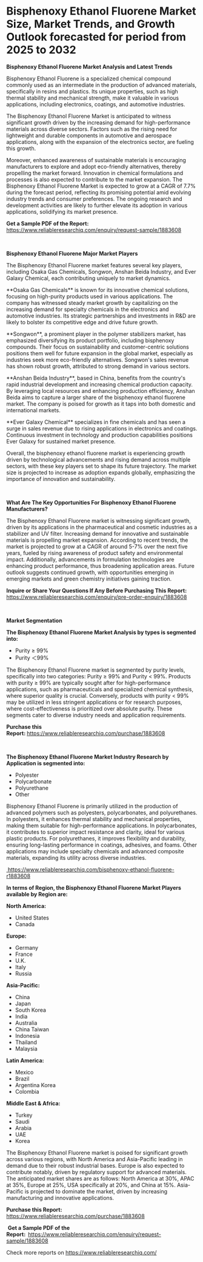 <p><h1>Bisphenoxy Ethanol Fluorene Market Size, Market Trends, and Growth Outlook forecasted for period from 2025 to 2032</h1></p><p><strong>Bisphenoxy Ethanol Fluorene Market Analysis and Latest Trends</strong></p>
<p><p>Bisphenoxy Ethanol Fluorene is a specialized chemical compound commonly used as an intermediate in the production of advanced materials, specifically in resins and plastics. Its unique properties, such as high thermal stability and mechanical strength, make it valuable in various applications, including electronics, coatings, and automotive industries. </p><p>The Bisphenoxy Ethanol Fluorene Market is anticipated to witness significant growth driven by the increasing demand for high-performance materials across diverse sectors. Factors such as the rising need for lightweight and durable components in automotive and aerospace applications, along with the expansion of the electronics sector, are fueling this growth. </p><p>Moreover, enhanced awareness of sustainable materials is encouraging manufacturers to explore and adopt eco-friendly alternatives, thereby propelling the market forward. Innovation in chemical formulations and processes is also expected to contribute to the market expansion. The Bisphenoxy Ethanol Fluorene Market is expected to grow at a CAGR of 7.7% during the forecast period, reflecting its promising potential amid evolving industry trends and consumer preferences. The ongoing research and development activities are likely to further elevate its adoption in various applications, solidifying its market presence.</p></p>
<p><strong>Get a Sample PDF of the Report:&nbsp;</strong> <a href="https://www.reliableresearchiq.com/enquiry/request-sample/1883608?utm_campaign=2754&utm_medium=2&utm_source=Github&utm_content=ia&utm_term=03042025&utm_id=bisphenoxy-ethanol-fluorene">https://www.reliableresearchiq.com/enquiry/request-sample/1883608</a></p>
<p>&nbsp;</p>
<p><strong>Bisphenoxy Ethanol Fluorene Major Market Players</strong></p>
<p><p>The Bisphenoxy Ethanol Fluorene market features several key players, including Osaka Gas Chemicals, Songwon, Anshan Beida Industry, and Ever Galaxy Chemical, each contributing uniquely to market dynamics.</p><p>**Osaka Gas Chemicals** is known for its innovative chemical solutions, focusing on high-purity products used in various applications. The company has witnessed steady market growth by capitalizing on the increasing demand for specialty chemicals in the electronics and automotive industries. Its strategic partnerships and investments in R&D are likely to bolster its competitive edge and drive future growth.</p><p>**Songwon**, a prominent player in the polymer stabilizers market, has emphasized diversifying its product portfolio, including bisphenoxy compounds. Their focus on sustainability and customer-centric solutions positions them well for future expansion in the global market, especially as industries seek more eco-friendly alternatives. Songwon's sales revenue has shown robust growth, attributed to strong demand in various sectors.</p><p>**Anshan Beida Industry**, based in China, benefits from the country's rapid industrial development and increasing chemical production capacity. By leveraging local resources and enhancing production efficiency, Anshan Beida aims to capture a larger share of the bisphenoxy ethanol fluorene market. The company is poised for growth as it taps into both domestic and international markets.</p><p>**Ever Galaxy Chemical** specializes in fine chemicals and has seen a surge in sales revenue due to rising applications in electronics and coatings. Continuous investment in technology and production capabilities positions Ever Galaxy for sustained market presence. </p><p>Overall, the bisphenoxy ethanol fluorene market is experiencing growth driven by technological advancements and rising demand across multiple sectors, with these key players set to shape its future trajectory. The market size is projected to increase as adoption expands globally, emphasizing the importance of innovation and sustainability.</p></p>
<p>&nbsp;</p>
<p><strong>What Are The Key Opportunities For Bisphenoxy Ethanol Fluorene Manufacturers?</strong></p>
<p><p>The Bisphenoxy Ethanol Fluorene market is witnessing significant growth, driven by its applications in the pharmaceutical and cosmetic industries as a stabilizer and UV filter. Increasing demand for innovative and sustainable materials is propelling market expansion. According to recent trends, the market is projected to grow at a CAGR of around 5-7% over the next five years, fueled by rising awareness of product safety and environmental impact. Additionally, advancements in formulation technologies are enhancing product performance, thus broadening application areas. Future outlook suggests continued growth, with opportunities emerging in emerging markets and green chemistry initiatives gaining traction.</p></p>
<p><strong>Inquire or Share Your Questions If Any Before Purchasing This Report:</strong> <a href="https://www.reliableresearchiq.com/enquiry/pre-order-enquiry/1883608?utm_campaign=2754&utm_medium=2&utm_source=Github&utm_content=ia&utm_term=03042025&utm_id=bisphenoxy-ethanol-fluorene">https://www.reliableresearchiq.com/enquiry/pre-order-enquiry/1883608</a></p>
<p>&nbsp;</p>
<p><strong>Market Segmentation</strong></p>
<p><strong>The Bisphenoxy Ethanol Fluorene Market Analysis by types is segmented into:</strong></p>
<p><ul><li>Purity ≥ 99%</li><li>Purity ＜99%</li></ul></p>
<p><p>The Bisphenoxy Ethanol Fluorene market is segmented by purity levels, specifically into two categories: Purity ≥ 99% and Purity < 99%. Products with purity ≥ 99% are typically sought after for high-performance applications, such as pharmaceuticals and specialized chemical synthesis, where superior quality is crucial. Conversely, products with purity < 99% may be utilized in less stringent applications or for research purposes, where cost-effectiveness is prioritized over absolute purity. These segments cater to diverse industry needs and application requirements.</p></p>
<p><strong>Purchase this Report:&nbsp;</strong><a href="https://www.reliableresearchiq.com/purchase/1883608?utm_campaign=2754&utm_medium=2&utm_source=Github&utm_content=ia&utm_term=03042025&utm_id=bisphenoxy-ethanol-fluorene">https://www.reliableresearchiq.com/purchase/1883608</a></p>
<p>&nbsp;</p>
<p><strong>The Bisphenoxy Ethanol Fluorene Market Industry Research by Application is segmented into:</strong></p>
<p><ul><li>Polyester</li><li>Polycarbonate</li><li>Polyurethane</li><li>Other</li></ul></p>
<p><p>Bisphenoxy Ethanol Fluorene is primarily utilized in the production of advanced polymers such as polyesters, polycarbonates, and polyurethanes. In polyesters, it enhances thermal stability and mechanical properties, making them suitable for high-performance applications. In polycarbonates, it contributes to superior impact resistance and clarity, ideal for various plastic products. For polyurethanes, it improves flexibility and durability, ensuring long-lasting performance in coatings, adhesives, and foams. Other applications may include specialty chemicals and advanced composite materials, expanding its utility across diverse industries.</p></p>
<p><a href="https://www.reliableresearchiq.com/bisphenoxy-ethanol-fluorene-r1883608?utm_campaign=2754&utm_medium=2&utm_source=Github&utm_content=ia&utm_term=03042025&utm_id=bisphenoxy-ethanol-fluorene">&nbsp;https://www.reliableresearchiq.com/bisphenoxy-ethanol-fluorene-r1883608</a></p>
<p><strong>In terms of Region, the Bisphenoxy Ethanol Fluorene Market Players available by Region are:</strong></p>
<p>
    <p> <strong> North America: </strong>
        <ul>
            <li>United States</li>
            <li>Canada</li>
        </ul>
        </p> 
    <p> <strong> Europe: </strong>
        <ul>
            <li>Germany</li>
            <li>France</li>
            <li>U.K.</li>
            <li>Italy</li>
            <li>Russia</li>
        </ul>
        </p> 
    <p> <strong> Asia-Pacific: </strong>
        <ul>
            <li>China</li>
            <li>Japan</li>
            <li>South Korea</li>
            <li>India</li>
            <li>Australia</li>
            <li>China Taiwan</li>
            <li>Indonesia</li>
            <li>Thailand</li>
            <li>Malaysia</li>
        </ul>
        </p> 
    <p> <strong> Latin America: </strong>
        <ul>
            <li>Mexico</li>
            <li>Brazil</li>
            <li>Argentina Korea</li>
            <li>Colombia</li>
        </ul>
        </p> 
    <p> <strong> Middle East & Africa: </strong>
        <ul>
            <li>Turkey</li>
            <li>Saudi</li>
            <li>Arabia</li>
            <li>UAE</li>
            <li>Korea</li>
        </ul>
    </p>
    </p>
<p><p>The Bisphenoxy Ethanol Fluorene market is poised for significant growth across various regions, with North America and Asia-Pacific leading in demand due to their robust industrial bases. Europe is also expected to contribute notably, driven by regulatory support for advanced materials. The anticipated market shares are as follows: North America at 30%, APAC at 35%, Europe at 25%, USA specifically at 20%, and China at 15%. Asia-Pacific is projected to dominate the market, driven by increasing manufacturing and innovative applications.</p></p>
<p><strong>Purchase this Report: </strong><a href="https://www.reliableresearchiq.com/purchase/1883608?utm_campaign=2754&utm_medium=2&utm_source=Github&utm_content=ia&utm_term=03042025&utm_id=bisphenoxy-ethanol-fluorene">https://www.reliableresearchiq.com/purchase/1883608</a></p>
<p>&nbsp;<strong>Get a Sample PDF of the Report:&nbsp;&nbsp;</strong><a href="https://www.reliableresearchiq.com/enquiry/request-sample/1883608?utm_campaign=2754&utm_medium=2&utm_source=Github&utm_content=ia&utm_term=03042025&utm_id=bisphenoxy-ethanol-fluorene">https://www.reliableresearchiq.com/enquiry/request-sample/1883608</a></p>
<p><strong></strong></p>
<p>Check more reports on <a href="https://www.reliableresearchiq.com/?utm_campaign=2754&utm_medium=2&utm_source=Github&utm_content=ia&utm_term=03042025&utm_id=bisphenoxy-ethanol-fluorene">https://www.reliableresearchiq.com/</a></p>
